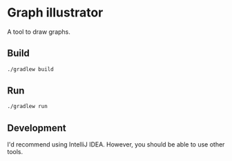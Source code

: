 # Graph illustrator
A tool to draw graphs.

## Build
```sh
./gradlew build
```

## Run
```sh
./gradlew run
```

## Development
I'd recommend using IntelliJ IDEA. However, you should be able to use other tools.

